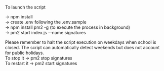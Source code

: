 To launch the script

-> npm install <br/>
-> create .env following the .env.sample <br/>
-> npm install pm2 -g (to execute the process in background) <br/>
-> pm2 start index.js --name signatures


Please remember to halt the script execution on weekdays when school is closed. The script can automatically detect weekends but does not account for public holidays. <br/>
To stop it -> pm2 stop signatures <br/>
To restart it -> pm2 start signatures